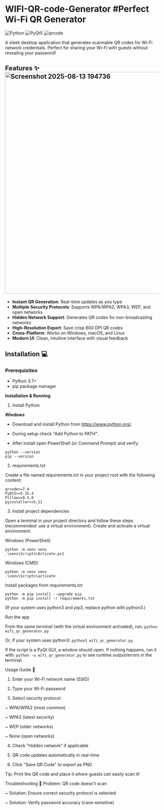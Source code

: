 # WIFI-QR-code-Generator  #Perfect Wi-Fi QR Generator

![Python](https://img.shields.io/badge/Python-3.7+-blue.svg)
![PyQt5](https://img.shields.io/badge/PyQt5-5.15+-green.svg)
![qrcode](https://img.shields.io/badge/qrcode-7.4+-yellowgreen.svg)

A sleek desktop application that generates scannable QR codes for Wi-Fi network credentials. Perfect for sharing your Wi-Fi with guests without revealing your password!


## Features ✨<img width="895" height="724" alt="Screenshot 2025-08-13 194736" src="https://github.com/user-attachments/assets/928d1156-4ec1-4e12-b551-b61f2ce732ba" />

- **Instant QR Generation**: Real-time updates as you type
- **Multiple Security Protocols**: Supports WPA/WPA2, WPA3, WEP, and open networks
- **Hidden Network Support**: Generates QR codes for non-broadcasting networks
- **High-Resolution Export**: Save crisp 600 DPI QR codes
- **Cross-Platform**: Works on Windows, macOS, and Linux
- **Modern UI**: Clean, intuitive interface with visual feedback

## Installation 💻

### Prerequisites
- Python 3.7+
- pip package manager

**Installation & Running**
  1. Install Python

**_Windows_**

* Download and install Python from https://www.python.org/.

* During setup check "Add Python to PATH".

* After install open PowerShell (or Command Prompt) and verify:
```
python --version
pip --version
```

2. requirements.txt

Create a file named requirements.txt in your project root with the following content:
```
qrcode>=7.4
PyQt5>=5.15.4
Pillow>=9.5.0
pyinstaller>=5.11
```

3. Install project dependencies

Open a terminal in your project directory and follow these steps (recommended: use a virtual environment).
Create and activate a virtual environment

Windows (PowerShell)
```
python -m venv venv
.\venv\Scripts\Activate.ps1
```

Windows (CMD)
```
python -m venv venv
.\venv\Scripts\activate
```

Install packages from requirements.txt
```
python -m pip install --upgrade pip
python -m pip install -r requirements.txt
```
(If your system uses python3 and pip3, replace python with python3.)

Run the app

From the same terminal (with the virtual environment activated), run:
```python wifi_qr_generator.py```

Or, if your system uses python3:
```python3 wifi_qr_generator.py```

If the script is a PyQt GUI, a window should open. If nothing happens, run it with:
```python -u wifi_qr_generator.py```
to see runtime output/errors in the terminal.


Usage Guide 🚀
1. Enter your Wi-Fi network name (SSID)

2. Type your Wi-Fi password

3. Select security protocol:

~ WPA/WPA2 (most common)

~ WPA3 (latest security)

~ WEP (older networks)

~ None (open networks)

4. Check "Hidden network" if applicable

5. QR code updates automatically in real-time

6. Click "Save QR Code" to export as PNG

Tip: Print the QR code and place it where guests can easily scan it!

 Troubleshooting 🔧
Problem: QR code doesn't scan

~ Solution: Ensure correct security protocol is selected

~ Solution: Verify password accuracy (case-sensitive)
